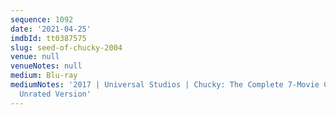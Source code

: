```yaml
---
sequence: 1092
date: '2021-04-25'
imdbId: tt0387575
slug: seed-of-chucky-2004
venue: null
venueNotes: null
medium: Blu-ray
mediumNotes: '2017 | Universal Studios | Chucky: The Complete 7-Movie Collection |
  Unrated Version'
---
```



